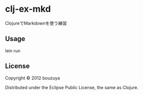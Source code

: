 # clj-ex-mkd

ClojureでMarkdownを使う練習

## Usage

lein run

## License

Copyright © 2012 bouzuya

Distributed under the Eclipse Public License, the same as Clojure.
